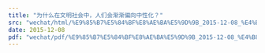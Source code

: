 ```yaml
---
title: "为什么在文明社会中，人们会渐渐偏向中性化？"
src: "wechat/html/%E9%85%B7%E5%84%BF%E8%AE%BA%E5%9D%9B_2015-12-08_%E4%B8%BA%E4%BB%80%E4%B9%88%E5%9C%A8%E6%96%87%E6%98%8E%E7%A4%BE%E4%BC%9A%E4%B8%AD%EF%BC%8C%E4%BA%BA%E4%BB%AC%E4%BC%9A%E6%B8%90%E6%B8%90%E5%81%8F%E5%90%91%E4%B8%AD%E6%80%A7%E5%8C%96%EF%BC%9F.html"
date: 2015-12-08
pdf: "wechat/pdf/%E9%85%B7%E5%84%BF%E8%AE%BA%E5%9D%9B_2015-12-08_%E4%B8%BA%E4%BB%80%E4%B9%88%E5%9C%A8%E6%96%87%E6%98%8E%E7%A4%BE%E4%BC%9A%E4%B8%AD%EF%BC%8C%E4%BA%BA%E4%BB%AC%E4%BC%9A%E6%B8%90%E6%B8%90%E5%81%8F%E5%90%91%E4%B8%AD%E6%80%A7%E5%8C%96%EF%BC%9F.pdf"
---
```

